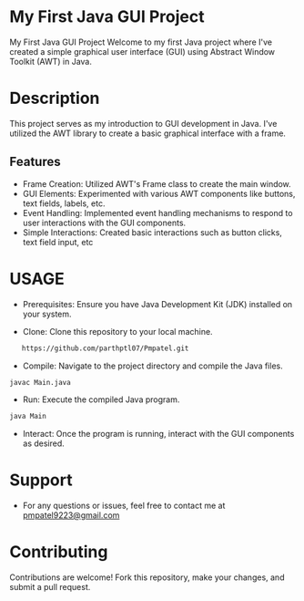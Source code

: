 
# My First Java GUI Project


My First Java GUI Project
Welcome to my first Java project where I've created a simple graphical user interface (GUI) using Abstract Window Toolkit (AWT) in Java.

# Description

This project serves as my introduction to GUI development in Java. I've utilized the AWT library to create a basic graphical interface with a frame.





## Features

- Frame Creation: Utilized AWT's Frame class to create the main window.
- GUI Elements: Experimented with various AWT components like buttons, text fields, labels, etc.
- Event Handling: Implemented event handling mechanisms to respond to user interactions with the GUI components.
- Simple Interactions: Created basic interactions such as button clicks, text field input, etc

# USAGE

- Prerequisites: Ensure you have Java Development Kit (JDK) installed on your system.

- Clone: Clone this repository to your local machine.

```bash
   https://github.com/parthptl07/Pmpatel.git
```

- Compile: Navigate to the project directory and compile the Java files.

```bash
javac Main.java
```

- Run: Execute the compiled Java program.

```bash
java Main
```

- Interact: Once the program is running, interact with the GUI components as desired.

# Support

- For any questions or issues, feel free to contact me at pmpatel9223@gmail.com

# Contributing

Contributions are welcome! Fork this repository, make your changes, and submit a pull request.

